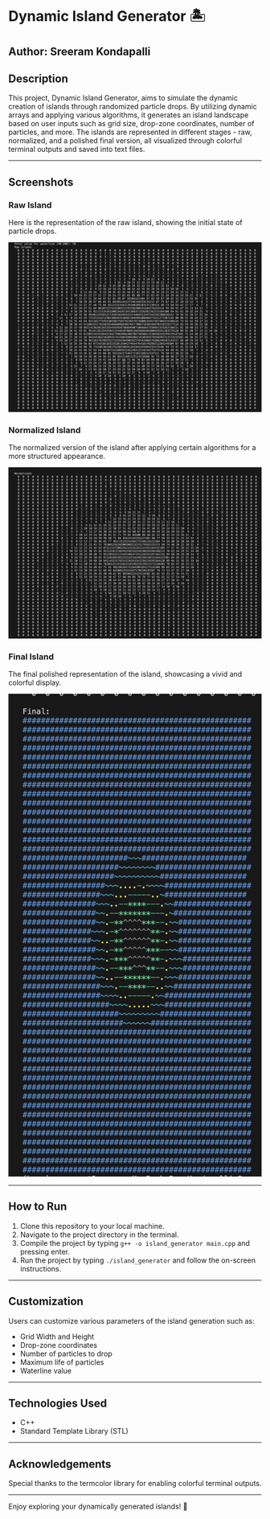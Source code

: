 # Dynamic Island Generator 🏝️

## Author: Sreeram Kondapalli

## Description

This project, Dynamic Island Generator, aims to simulate the dynamic creation of islands through randomized particle drops. By utilizing dynamic arrays and applying various algorithms, it generates an island landscape based on user inputs such as grid size, drop-zone coordinates, number of particles, and more. The islands are represented in different stages - raw, normalized, and a polished final version, all visualized through colorful terminal outputs and saved into text files.

---

## Screenshots

### Raw Island

Here is the representation of the raw island, showing the initial state of particle drops.

![Raw Island](images/Raw%20Island.png)

### Normalized Island

The normalized version of the island after applying certain algorithms for a more structured appearance.

![Normalized Island](images/Normalized%20Island.png)

### Final Island

The final polished representation of the island, showcasing a vivid and colorful display.

![Final Island](images/Final%20Island.png)

---

## How to Run

1. Clone this repository to your local machine.
2. Navigate to the project directory in the terminal.
3. Compile the project by typing `g++ -o island_generator main.cpp` and pressing enter.
4. Run the project by typing `./island_generator` and follow the on-screen instructions.

---

## Customization

Users can customize various parameters of the island generation such as:

- Grid Width and Height
- Drop-zone coordinates
- Number of particles to drop
- Maximum life of particles
- Waterline value

---

## Technologies Used

- C++
- Standard Template Library (STL)

---

## Acknowledgements

Special thanks to the termcolor library for enabling colorful terminal outputs.

---

Enjoy exploring your dynamically generated islands! 🌴

